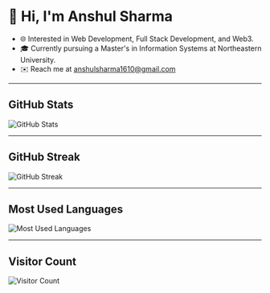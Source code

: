 # 👋 Hi, I'm Anshul Sharma

- 🌐 Interested in Web Development, Full Stack Development, and Web3.
- 🎓 Currently pursuing a Master's in Information Systems at Northeastern University.
- ✉️ Reach me at [anshulsharma1610@gmail.com](mailto:anshulsharma1610@gmail.com)

---

## GitHub Stats

![GitHub Stats](https://github-readme-stats.vercel.app/api?username=anshulsharma1610&show_icons=true&theme=radical)

---

## GitHub Streak

![GitHub Streak](https://github-readme-streak-stats.herokuapp.com/?user=anshulsharma1610)

---

## Most Used Languages

![Most Used Languages](https://github-readme-stats.vercel.app/api/top-langs/?username=anshulsharma1610&layout=compact)

---

## Visitor Count

![Visitor Count](https://profile-counter.glitch.me/anshulsharma1610/count.svg)

<!---
anshulsharma1610/anshulsharma1610 is a ✨ special ✨ repository because its `README.md` (this file) appears on your GitHub profile.
You can click the Preview link to take a look at your changes.
--->
